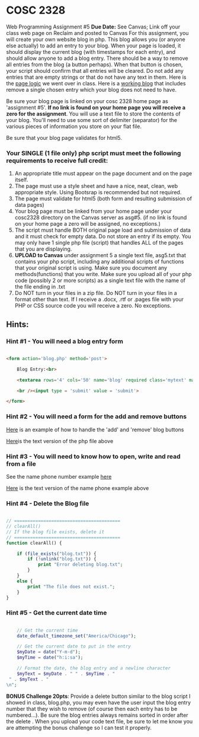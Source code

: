 # COSC 2328

Web Programming Assignment #5
**Due Date:** See Canvas; Link off your class web page on Reclaim and posted to Canvas 
For this assignment, you will create your own website blog in php. This blog allows you (or anyone else actually) to add an entry to your blog. When your page is loaded, it should display the current blog (with timestamps for each entry), and should allow anyone to add a blog entry. There should be a way to remove all entries from the blog (a button perhaps). When that button is chosen, your script should confirm that all entries will be cleared. Do not add any entries that are empty strings or that do not have any text in them. Here is the [page logic](http://www.jbryan2.create.stedwards.edu/cosc2328/asgBlog.txt) we went over in class. Here is a [working blog](http://www.jbryan2.create.stedwards.edu/cosc2328/blog.php) that includes remove a single chosen entry which your blog does not need to have.

Be sure your blog page is linked on your cosc 2328 home page as 'assignment #5'. **If no link is found on your home page you will receive a zero for the assignment**. You will use a text file to store the contents of your blog. You'll need to use some sort of delimiter (separator) for the various pieces of information you store on your flat file.

Be sure that your blog page validates for html5.

### **Your SINGLE (1 file only) php script must meet the following requirements to receive full credit**:
1. An appropriate title must appear on the page document and on the page itself.
2. The page must use a style sheet and have a nice, neat, clean, web appropriate style. Using Bootsrap is recommended but not required.
3. The page must validate for html5 (both form and resulting submission of data pages)
4. Your blog page must be linked from your home page under your cosc2328 directory on the Canvas server as asg#5. 
(if no link is found on your home page a zero will be assigned, no exceptions.)
5. The script must handle BOTH original page load and submission of data and it must check for empty data. Do not store an entry if its empty. You may only have 1 single php file (script) that handles ALL of the pages that you are displaying.
6. **UPLOAD to Canvas** under assignment 5 a single text file, asg5.txt that contains your php script, including any additional scripts of functions that your original script is using. Make sure you document any methods(functions) that you write. Make sure you upload all of your php code (possibly 2 or more scripts) as a single text file with the name of the file ending in .txt
7. Do NOT turn in your files in a zip file. Do NOT turn in your files in a format other than text. If I receive a .docx, .rtf or .pages file with your PHP or CSS source code you will receive a zero. No exceptions.
## **Hints**:
### **Hint #1 - You will need a blog entry form**

```html

<form action='blog.php' method='post'>

    Blog Entry:<br>

    <textarea rows='4' cols='50' name='blog' required class='mytext' maxlength='200'></textarea>

    <br /><input type = 'submit' value = 'submit'>

</form>

```
### **Hint #2 - You will need a form for the add and remove buttons**
[Here](http://www.jbryan2.create.stedwards.edu/cosc2328/sampleForms4.php) is an example of how to handle the 'add' and 'remove' blog buttons

[Here](http://www.jbryan2.create.stedwards.edu/cosc2328/sampleForms4.php.txt)is the text version of the php file above

### **Hint #3 - You will need to know how to open, write and read from a file**
See the name phone number example [here](http://www.jbryan2.create.stedwards.edu/cosc2328/phpFileSample.php)

[Here](http://www.jbryan2.create.stedwards.edu/cosc2328/phpFileSample.txt) is the text version of the name phone example above

### **Hint #4 - Delete the Blog file**

```php

// ========================================
// clearAll()
// If the blog file exists, delete it
// ========================================
function clearAll() {

    if (file_exists("blog.txt")) {
        if (!unlink("blog.txt")) {
            print "Error deleting blog.txt";
        }
    }
    else {
        print "The file does not exist.";
    }
}

```
                
### **Hint #5 - Get the current date time**

```php

    // Get the current time
    date_default_timezone_set("America/Chicago");

    // Get the current date to put in the entry
    $myDate = date("Y-m-d");
    $myTime = date("h:i:sa");

    // Format the date, the blog entry and a newline character
    $myText = $myDate . " " . $myTime . "
 " . $myText . "
\n";

```

**BONUS Challenge 20pts**: Provide a delete button similar to the blog script I showed in class, blog.php, you may even have the user input the blog entry number that they wish to remove (of course then each entry has to be numbered...). Be sure the blog entries always remains sorted in order after the delete . When you upload your code text file, be sure to let me know you are attempting the bonus challenge so I can test it properly.
